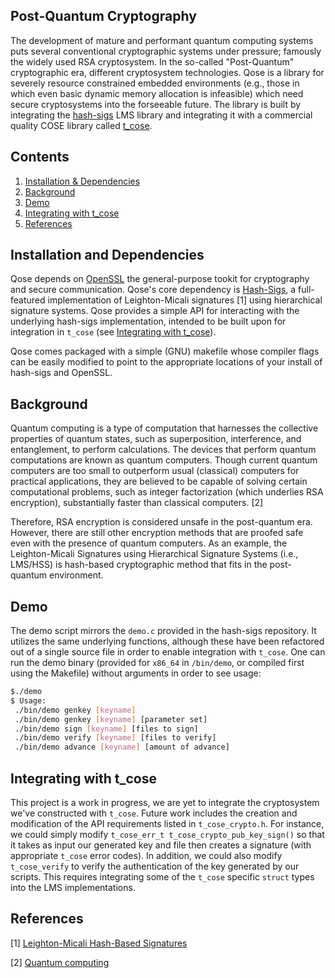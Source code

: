 ## Post-Quantum Cryptography 

The development of mature and performant quantum computing systems puts several conventional cryptographic systems under pressure; famously the widely used RSA 
cryptosystem. In the so-called "Post-Quantum" cryptographic era, different cryptosystem technologies. Qose is a library for severely resource constrained embedded 
environments (e.g., those in which even basic dynamic memory allocation is infeasible) which need secure cryptosystems into the forseeable future. The library is 
built by integrating the [hash-sigs](https://github.com/cisco/hash-sigs) LMS library and integrating it with a commercial quality COSE library called [t_cose](https://github.com/laurencelundblade/t_cose). 

## Contents 
  1. [Installation & Dependencies](https://github.com/njkrichardson/Qose#installation-and-dependencies) 
  2. [Background](https://github.com/njkrichardson/Qose#background)
  3. [Demo](https://github.com/njkrichardson/Qose#demo)
  4. [Integrating with t_cose](https://github.com/njkrichardson/Qose#integrating-with-t_cose)  
  5. [References](https://github.com/njkrichardson/Qose#references)
  
  
## Installation and Dependencies 

Qose depends on [OpenSSL](https://www.openssl.org/) the general-purpose tookit for cryptography and secure communication. Qose's core dependency is [Hash-Sigs](https://github.com/cisco/hash-sigs), a full-featured implementation of Leighton-Micali signatures [1] using hierarchical signature systems. Qose provides a simple API for interacting with the underlying hash-sigs implementation, intended to be built upon for integration in `t_cose` (see [Integrating with t_cose]()). 

Qose comes packaged with a simple (GNU) makefile whose compiler flags can be easily modified to point to the appropriate locations of your install of hash-sigs and OpenSSL. 

## Background 

Quantum computing is a type of computation that harnesses the collective properties of quantum states, such as superposition, interference, and entanglement, to perform calculations. The devices that perform quantum computations are known as quantum computers. Though current quantum computers are too small to outperform usual (classical) computers for practical applications, they are believed to be capable of solving certain computational problems, such as integer factorization (which underlies RSA encryption), substantially faster than classical computers. [2]

Therefore, RSA encryption is considered unsafe in the post-quantum era. However, there are still other encryption methods that are proofed safe even with the presence of quantum computers. As an example, the Leighton-Micali Signatures using Hierarchical Signature Systems (i.e., LMS/HSS) is hash-based cryptographic method that fits in the post-quantum environment.

## Demo 

The demo script mirrors the `demo.c` provided in the hash-sigs repository. It utilizes the same underlying functions, although these have been refactored out of a single source file in order to enable integration with `t_cose`. One can run the demo binary (provided for `x86_64` in `/bin/demo`, or compiled first using the Makefile) without arguments in order to see usage: 

```bash
$./demo 
$ Usage:
 ./bin/demo genkey [keyname]
 ./bin/demo genkey [keyname] [parameter set]
 ./bin/demo sign [keyname] [files to sign]
 ./bin/demo verify [keyname] [files to verify]
 ./bin/demo advance [keyname] [amount of advance]
```

## Integrating with t_cose 

This project is a work in progress, we are yet to integrate the cryptosystem we've constructed with `t_cose`. Future work includes the creation and modification of the API requirements listed in `t_cose_crypto.h`. For instance, we could simply modify `t_cose_err_t t_cose_crypto_pub_key_sign()` so that it takes as input our generated key and file then creates a signature (with appropriate `t_cose` error codes). In addition, we could also modify `t_cose_verify` to verify the authentication of the key generated by our scripts. This requires integrating some of the `t_cose` specific `struct` types into the LMS implementations. 

## References 
  [1] [Leighton-Micali Hash-Based Signatures](https://datatracker.ietf.org/doc/html/rfc8554)

  [2] [Quantum computing](https://en.wikipedia.org/wiki/Quantum_computing)
